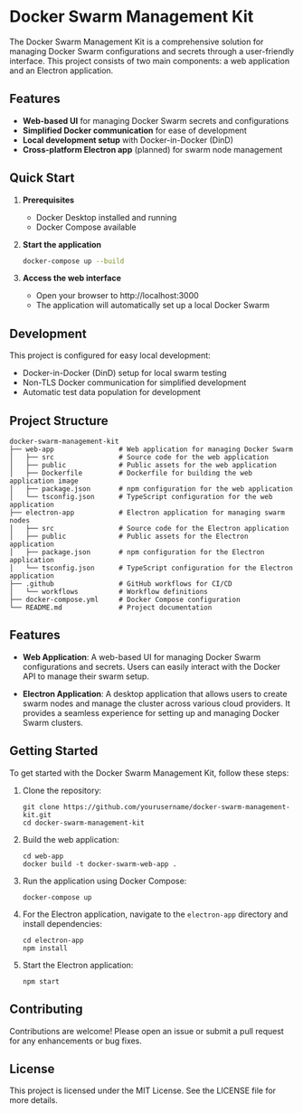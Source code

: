 # Docker Swarm Management Kit

The Docker Swarm Management Kit is a comprehensive solution for managing Docker Swarm configurations and secrets through a user-friendly interface. This project consists of two main components: a web application and an Electron application.

## Features

- **Web-based UI** for managing Docker Swarm secrets and configurations
- **Simplified Docker communication** for ease of development
- **Local development setup** with Docker-in-Docker (DinD)
- **Cross-platform Electron app** (planned) for swarm node management

## Quick Start

1. **Prerequisites**
   - Docker Desktop installed and running
   - Docker Compose available

2. **Start the application**
   ```bash
   docker-compose up --build
   ```

3. **Access the web interface**
   - Open your browser to http://localhost:3000
   - The application will automatically set up a local Docker Swarm

## Development

This project is configured for easy local development:
- Docker-in-Docker (DinD) setup for local swarm testing
- Non-TLS Docker communication for simplified development
- Automatic test data population for development

## Project Structure

```
docker-swarm-management-kit
├── web-app                # Web application for managing Docker Swarm
│   ├── src                # Source code for the web application
│   ├── public             # Public assets for the web application
│   ├── Dockerfile         # Dockerfile for building the web application image
│   ├── package.json       # npm configuration for the web application
│   └── tsconfig.json      # TypeScript configuration for the web application
├── electron-app           # Electron application for managing swarm nodes
│   ├── src                # Source code for the Electron application
│   ├── public             # Public assets for the Electron application
│   ├── package.json       # npm configuration for the Electron application
│   └── tsconfig.json      # TypeScript configuration for the Electron application
├── .github                # GitHub workflows for CI/CD
│   └── workflows          # Workflow definitions
├── docker-compose.yml     # Docker Compose configuration
└── README.md              # Project documentation
```

## Features

- **Web Application**: A web-based UI for managing Docker Swarm configurations and secrets. Users can easily interact with the Docker API to manage their swarm setup.

- **Electron Application**: A desktop application that allows users to create swarm nodes and manage the cluster across various cloud providers. It provides a seamless experience for setting up and managing Docker Swarm clusters.

## Getting Started

To get started with the Docker Swarm Management Kit, follow these steps:

1. Clone the repository:
   ```
   git clone https://github.com/yourusername/docker-swarm-management-kit.git
   cd docker-swarm-management-kit
   ```

2. Build the web application:
   ```
   cd web-app
   docker build -t docker-swarm-web-app .
   ```

3. Run the application using Docker Compose:
   ```
   docker-compose up
   ```

4. For the Electron application, navigate to the `electron-app` directory and install dependencies:
   ```
   cd electron-app
   npm install
   ```

5. Start the Electron application:
   ```
   npm start
   ```

## Contributing

Contributions are welcome! Please open an issue or submit a pull request for any enhancements or bug fixes.

## License

This project is licensed under the MIT License. See the LICENSE file for more details.
